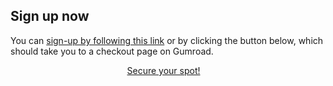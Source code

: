 ## Sign up now

You can [sign-up by following this link](https://mathspp.gumroad.com/l/intermediate-python-course?wanted=true) or by clicking the button below, which should take you to a checkout page on Gumroad.

<div style="display:flex; justify-content:center;">
<a href="https://mathspp.gumroad.com/l/intermediate-python-course?wanted=true" target="_blank" class="btn" style="margin-right: 1em;">Secure your spot!</a>
</div>

